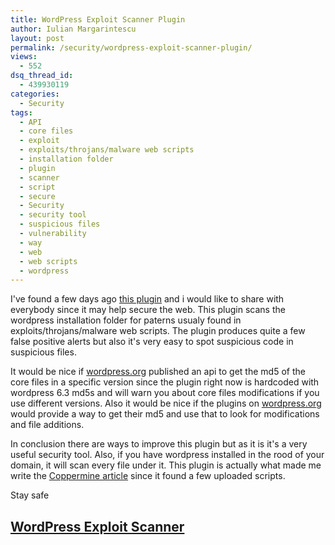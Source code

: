 ```yaml
---
title: WordPress Exploit Scanner Plugin
author: Iulian Margarintescu
layout: post
permalink: /security/wordpress-exploit-scanner-plugin/
views:
  - 552
dsq_thread_id:
  - 439930119
categories:
  - Security
tags:
  - API
  - core files
  - exploit
  - exploits/throjans/malware web scripts
  - installation folder
  - plugin
  - scanner
  - script
  - secure
  - Security
  - security tool
  - suspicious files
  - vulnerability
  - way
  - web
  - web scripts
  - wordpress
---
```

I've found a few days ago [this plugin][1] and i would like to share with everybody since it may help secure the web. This plugin scans the wordpress installation folder for paterns usualy found in exploits/throjans/malware web scripts. The plugin produces quite a few false positive alerts but also it's very easy to spot suspicious code in suspicious files.

It would be nice if [wordpress.org][2] published an api to get the md5 of the core files in a specific version since the plugin right now is hardcoded with wordpress 6.3 md5s and will warn you about core files modifications if you use different versions. Also it would be nice if the plugins on [wordpress.or][2]g would provide a way to get their md5 and use that to look for modifications and file additions.

In conclusion there are ways to improve this plugin but as it is it's a very useful security tool. Also, if you have wordpress installed in the rood of your domain, it will scan every file under it. This plugin is actually what made me write the [Coppermine article][3] since it found a few uploaded scripts.

Stay safe

## [WordPress Exploit Scanner][4]

 [1]: http://ocaoimh.ie/exploit-scanner/ "Exploit Scanner"
 [2]: http://wordpress.org "Wordpress"
 [3]: http://www.erata.net/security/i-gave-up-on-coppermine-gallery/ "I Gave up on Coppermine"
 [4]: http://wordpress.org/extend/plugins/exploit-scanner/ "Exploit Scanner"
